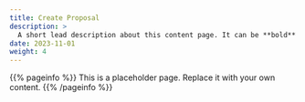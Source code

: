 ```yaml
---
title: Create Proposal
description: >
  A short lead description about this content page. It can be **bold** or _italic_ and can be split over multiple paragraphs.
date: 2023-11-01
weight: 4
---
```


{{% pageinfo %}}
This is a placeholder page. Replace it with your own content.
{{% /pageinfo %}}
